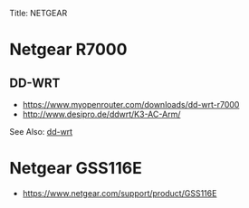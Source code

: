 Title: NETGEAR

# Netgear R7000

## DD-WRT

- <https://www.myopenrouter.com/downloads/dd-wrt-r7000>
- <http://www.desipro.de/ddwrt/K3-AC-Arm/>

See Also: [dd-wrt](dd-wrt)

# Netgear GSS116E

- <https://www.netgear.com/support/product/GSS116E>
